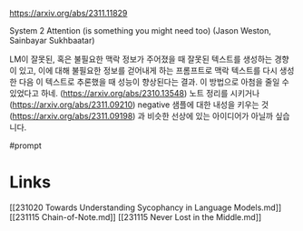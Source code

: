 https://arxiv.org/abs/2311.11829

System 2 Attention (is something you might need too) (Jason Weston, Sainbayar Sukhbaatar)

LM이 잘못된, 혹은 불필요한 맥락 정보가 주어졌을 때 잘못된 텍스트를 생성하는 경향이 있고, 이에 대해 불필요한 정보를 걷어내게 하는 프롬프트로 맥락 텍스트를 다시 생성한 다음 이 텍스트로 추론했을 때 성능이 향상된다는 결과. 이 방법으로 아첨을 줄일 수 있었다고 하네. (https://arxiv.org/abs/2310.13548) 노트 정리를 시키거나 (https://arxiv.org/abs/2311.09210) negative 샘플에 대한 내성을 키우는 것 (https://arxiv.org/abs/2311.09198) 과 비슷한 선상에 있는 아이디어가 아닐까 싶습니다.

#prompt

# Links

[[231020 Towards Understanding Sycophancy in Language Models.md]]
[[231115 Chain-of-Note.md]]
[[231115 Never Lost in the Middle.md]]